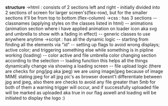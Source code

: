 **structure**
->html : consists of 2 sections left and right - initially divided into 2 sections of screen for larger screen's(flex-row), but for the smaller sections it'll be from top to bottom (flex-column)
->css : has 3 sections 
    -- classnames (applying styles on the classes listed in html)
    -- animations (animation section where i have applied animation on loader icon aka svg and umbrella to show with a fading in effect)
    -- generic classes to use anywhere anytime
->script : has all the dynamic logic 
    -- starting from finding all the elements via "id"
    -- setting up flags to avoid wrong displays; active color; and triggering something else while something is in pipline working (loading)
    -- color active and file umbrella color changing section according to the selection
    -- loading function this helps all the things dynamically change via showing a loading screen
    -- file upload logic (there are checks for png/jpg aka jpeg) we are using image/jpeg because of image MIME stating jpeg for all jpg pic's as browser doesnt't differentiate between jpg and jpeg, also there are checks to avoid any file greater than 5mb for both of them a warning trigger will occur, and if successfully uploaded file will be marked as uploaded aka true in our flag aswell and loading will be initiated to display the logo :) 